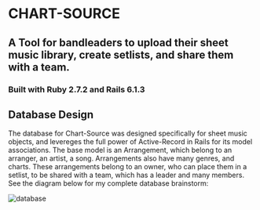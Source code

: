 # CHART-SOURCE

## A Tool for bandleaders to upload their sheet music library, create setlists, and share them with a team.

### Built with Ruby 2.7.2 and Rails 6.1.3

## Database Design
The database for Chart-Source was designed specifically for sheet music objects, and levereges the full power of Active-Record in Rails for its model associations.  The base model is an Arrangement, which belong to an arranger, an artist, a song.  Arrangements also have many genres, and charts.  These arrangements belong to an owner, who can place them in a setlist, to be shared with a team, which has a leader and many members.  See the diagram below for my complete database brainstorm:

![database](https://github.com/dirko/chart-source/blob/master/chartsource-database.png?raw=true)
